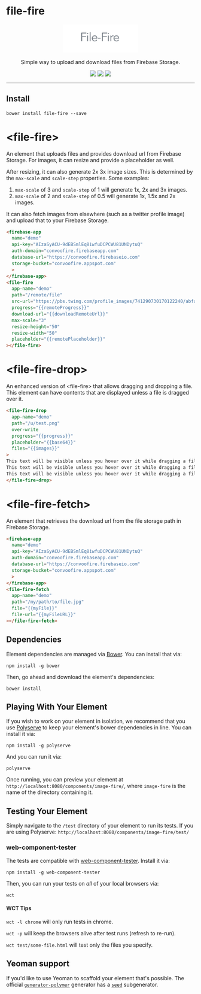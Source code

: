 # file-fire

<p align="center">
  <img alt="file-fire" src="File-Fire.png" width="200">
</p>

<p align="center">
Simple way to upload and download files from Firebase Storage.
</p>

<p align="center">
  <a href="https://webcomponents.org/element/convoo/file-fire"><img src="https://img.shields.io/badge/webcomponents.org-published-blue.svg"></a>
  <a href="https://gitter.im/convoo/general"><img src="https://img.shields.io/badge/gitter-join%20chat-brightgreen.svg"></a>
  <a href="http://waffle.io/convoo/roadmap"><img src="https://badge.waffle.io/convoo/file-fire.svg?label=In%20Progress&title=In%20Progress"></a>

</p>

---

## Install

```
bower install file-fire --save
```

# \<file-fire\>

An element that uploads files and provides download url from Firebase Storage. For images, it can resize and provide a placeholder as well.

After resizing, it can also generate 2x 3x image sizes. This is determined by the `max-scale` and `scale-step` properties. Some examples:

1. `max-scale` of 3 and `scale-step` of 1 will generate 1x, 2x and 3x images.
1. `max-scale` of 2 and `scale-step` of 0.5 will generate 1x, 1.5x and 2x images.

It can also fetch images from elsewhere (such as a twitter profile image) and upload that to your Firebase Storage.

<!--
```
<custom-element-demo>
  <template>
    <link rel="import" href="file-fire.html">
    <link rel="import" href="../polymerfire/firebase-app.html">
    <next-code-block></next-code-block>
  </template>
</custom-element-demo>
```
-->
```html
<firebase-app
  name="demo"
  api-key="AIzaSyACU-9dEBSmlEq8iwfuDCPCWU81UNDytuQ"
  auth-domain="convoofire.firebaseapp.com"
  database-url="https://convoofire.firebaseio.com"
  storage-bucket="convoofire.appspot.com"
  >
</firebase-app>
<file-fire
  app-name="demo"
  path="/remote/file"
  src-url="https://pbs.twimg.com/profile_images/741290730170122240/abfazODg_400x400.jpg"
  progress="{{remoteProgress}}"
  download-url="{{downloadRemoteUrl}}"
  max-scale="3"
  resize-height="50"
  resize-width="50"
  placeholder="{{remotePlaceholder}}"
></file-fire>
```


# \<file-fire-drop\>

An enhanced version of \<file-fire\> that allows dragging and dropping a file. This element can have contents that are displayed unless a file is dragged over it.
<!--
```
<custom-element-demo>
  <template>
    <link rel="import" href="file-fire-drop.html">
    <link rel="import" href="../polymerfire/firebase-app.html">
    <next-code-block></next-code-block>
  </template>
</custom-element-demo>
```
-->
```html
<file-fire-drop
  app-name="demo"
  path="/u/test.png"
  over-write
  progress="{{progress}}"
  placeholder="{{base64}}"
  files="{{images}}"
>
This text will be visible unless you hover over it while dragging a file</br>
This text will be visible unless you hover over it while dragging a file</br>
This text will be visible unless you hover over it while dragging a file</br>
</file-fire-drop>
```

# \<file-fire-fetch\>

An element that retrieves the download url from the file storage path in Firebase Storage.
<!--
```
<custom-element-demo>
  <template>
    <link rel="import" href="file-fire-fetch.html">
    <link rel="import" href="../polymerfire/firebase-app.html">
    <next-code-block></next-code-block>
  </template>
</custom-element-demo>
```
-->
```html
<firebase-app
  name="demo"
  api-key="AIzaSyACU-9dEBSmlEq8iwfuDCPCWU81UNDytuQ"
  auth-domain="convoofire.firebaseapp.com"
  database-url="https://convoofire.firebaseio.com"
  storage-bucket="convoofire.appspot.com"
  >
</firebase-app>
<file-fire-fetch
  app-name="demo"
  path="/my/path/to/file.jpg"
  file="{{myFile}}"
  file-url="{{myFileURL}}"
></file-fire-fetch>
```

## Dependencies

Element dependencies are managed via [Bower](http://bower.io/). You can
install that via:

    npm install -g bower

Then, go ahead and download the element's dependencies:

    bower install


## Playing With Your Element

If you wish to work on your element in isolation, we recommend that you use
[Polyserve](https://github.com/PolymerLabs/polyserve) to keep your element's
bower dependencies in line. You can install it via:

    npm install -g polyserve

And you can run it via:

    polyserve

Once running, you can preview your element at
`http://localhost:8080/components/image-fire/`, where `image-fire` is the name of the directory containing it.


## Testing Your Element

Simply navigate to the `/test` directory of your element to run its tests. If
you are using Polyserve: `http://localhost:8080/components/image-fire/test/`

### web-component-tester

The tests are compatible with [web-component-tester](https://github.com/Polymer/web-component-tester).
Install it via:

    npm install -g web-component-tester

Then, you can run your tests on _all_ of your local browsers via:

    wct

#### WCT Tips

`wct -l chrome` will only run tests in chrome.

`wct -p` will keep the browsers alive after test runs (refresh to re-run).

`wct test/some-file.html` will test only the files you specify.


## Yeoman support

If you'd like to use Yeoman to scaffold your element that's possible. The official [`generator-polymer`](https://github.com/yeoman/generator-polymer) generator has a [`seed`](https://github.com/yeoman/generator-polymer#seed) subgenerator.